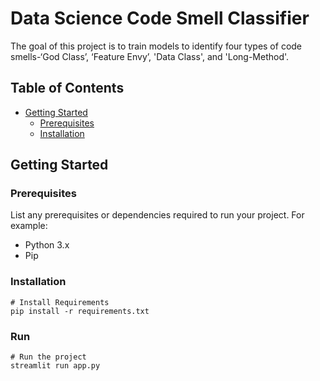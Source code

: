 # Data Science Code Smell Classifier

The goal of this project is to train models to identify four types of code smells-‘God Class’, ‘Feature Envy’, 'Data Class', and 'Long-Method'.

## Table of Contents
- [Getting Started](#getting-started)
  - [Prerequisites](#prerequisites)
  - [Installation](#installation)

## Getting Started

### Prerequisites

List any prerequisites or dependencies required to run your project. For example:

- Python 3.x
- Pip


### Installation

```shell
# Install Requirements
pip install -r requirements.txt
```

### Run

```shell
# Run the project
streamlit run app.py  
```
